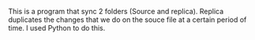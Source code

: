 This is a program that sync 2 folders (Source and replica).
Replica duplicates the changes that we do on the souce file at a certain period of time.
I used Python to do this.
